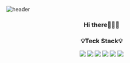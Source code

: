 
![header](https://capsule-render.vercel.app/api?type=Rounded&color=00bbf9&text=Jawon_Kim&&&fontColor=fff&height=150&section=header&fontSize=50&textBg=false)

<h3 align="center">Hi there🙋🏻‍♀️</h3>

<h3 align="center">💡Teck Stack💡</h3>

<div align="center">
  <img src="http://img.shields.io/badge/-HTML5-red?style=flat&logo=HTML5&logoColor=white"/> 
  <img src="http://img.shields.io/badge/-CSS3-blue?style=flat&logo=CSS3&logoColor=white"/> 
  <img src="http://img.shields.io/badge/-JQuery-orange?style=flat&logo=JQuery&logoColor=white"/> 
  <img src="http://img.shields.io/badge/-Photoshop-21a8ff?style=flat&logo=Photoshop&logoColor=white"/> 
  <img src="http://img.shields.io/badge/-Illustrator-ff9400?style=flat&logo=Illustrator&logoColor=white"/> 
  <img src="http://img.shields.io/badge/-XD-ff61f6?style=flat&logo=XD&logoColor=white"/> 
</div>


<!--
**jawon-kim/jawon-kim** is a ✨ _special_ ✨ repository because its `README.md` (this file) appears on your GitHub profile.

Here are some ideas to get you started:

- 🔭 I’m currently working on ...
- 🌱 I’m currently learning ...
- 👯 I’m looking to collaborate on ...
- 🤔 I’m looking for help with ...
- 💬 Ask me about ...
- 📫 How to reach me: ...
- 😄 Pronouns: ...
- ⚡ Fun fact: ...
-->
